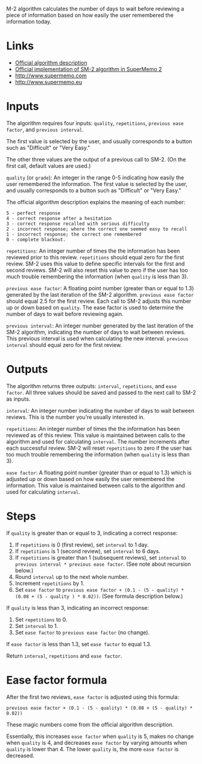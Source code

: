 M-2 algorithm calculates the number of days to wait before reviewing a piece of information based on how easily the user remembered the information today. 

# Links

* [Official algorithm description](http://www.supermemo.com/english/ol/sm2.htm)
* [Official implementation of SM-2 algorithm in SuperMemo 2](http://www.supermemo.com/english/ol/sm2source.htm)
* http://www.supermemo.com
* http://www.supermemo.eu

# Inputs

The algorithm requires four inputs: `quality`, `repetitions`, `previous ease factor`, and `previous interval`. 

The first value is selected by the user, and usually corresponds to a button such as "Difficult" or "Very Easy." 

The other three values are the output of a previous call to SM-2. (On the first call, default values are used.)

`quality` (or `grade`): An integer in the range 0-5 indicating how easily the user remembered the information. The first value is selected by the user, and usually corresponds to a button such as "Difficult" or "Very Easy."

The official algorithm description explains the meaning of each number:

	5 - perfect response
	4 - correct response after a hesitation
	3 - correct response recalled with serious difficulty
	2 - incorrect response; where the correct one seemed easy to recall
	1 - incorrect response; the correct one remembered
	0 - complete blackout.

`repetitions`: An integer number of times the the information has been reviewed prior to this review. `repetitions` should equal zero for the first review. SM-2 uses this value to define specific intervals for the first and second reviews. SM-2 will also reset this value to zero if the user has too much trouble remembering the information (when `quality` is less than 3).

`previous ease factor`: A floating point number (greater than or equal to 1.3) generated by the last iteration of the SM-2 algorithm. `previous ease factor` should equal 2.5 for the first review. Each call to SM-2 adjusts this number up or down based on `quality`. The ease factor is used to determine the number of days to wait before reviewing again.

`previous interval`: An integer number generated by the last iteration of the SM-2 algorithm, indicating the number of days to wait between reviews. This previous interval is used when calculating the new interval. `previous interval` should equal zero for the first review.

# Outputs

The algorithm returns three outputs: `interval`, `repetitions`, and `ease factor`. All three values should be saved and passed to the next call to SM-2 as inputs.

`interval`: An integer number indicating the number of days to wait between reviews. This is the number you're usually interested in.

`repetitions`: An integer number of times the the information has been reviewed as of this review. This value is maintained between calls to the algorithm and used for calculating `interval`. The number increments after each successful review. SM-2 will reset `repetitions` to zero if the user has too much trouble remembering the information (when `quality` is less than 3).

`ease factor`: A floating point number (greater than or equal to 1.3) which is adjusted up or down based on how easily the user remembered the information. This value is maintained between calls to the algorithm and used for calculating `interval`.

# Steps

If `quality` is greater than or equal to 3, indicating a correct response:

1. If `repetitions` is 0 (first review), set `interval` to 1 day.
2. If `repetitions` is 1 (second review), set `interval` to 6 days.
3. If `repetitions` is greater than 1 (subsequent reviews), set `interval` to `previous interval * previous ease factor`. (See note about recursion below.)
4. Round `interval` up to the next whole number.
5. Increment `repetitions` by 1.
6. Set `ease factor` to `previous ease factor + (0.1 - (5 - quality) * (0.08 + (5 - quality ) * 0.02))`. (See formula description below.) 

If `quality` is less than 3, indicating an incorrect response:

1. Set `repetitions` to 0.
2. Set `interval` to 1.
3. Set `ease factor` to `previous ease factor` (no change).

If `ease factor` is less than 1.3, set `ease factor` to equal 1.3.

Return `interval`, `repetitions` and `ease factor`.

# Ease factor formula

After the first two reviews, `ease factor` is adjusted using this formula:

`previous ease factor + (0.1 - (5 - quality) * (0.08 + (5 - quality) * 0.02))`

These magic numbers come from the official algorithm description.

Essentially, this increases `ease factor` when `quality` is 5, makes no change when `quality` is 4, and decreases `ease factor` by varying amounts when `quality` is lower than 4. The lower `quality` is, the more `ease factor` is decreased.

